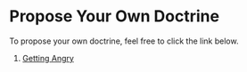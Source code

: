 # Propose Your Own Doctrine
To propose your own doctrine, feel free to click the link below.<br>
1. [Getting Angry](https://beta.deepnote.org/launch?template=data-science&url=https%3A%2F%2Fgithub.com%2Fpapero2%2Fancient_philosophy%2Fblob%2Fmaster%2F1_Getting_Angry.ipynb)
